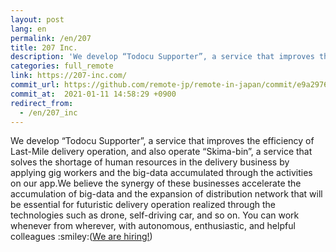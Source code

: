 ```yaml
---
layout: post
lang: en
permalink: /en/207
title: 207 Inc.
description: 'We develop “Todocu Supporter”, a service that improves the efficiency of Last-Mile delivery operation, and also operate “Skima-bin”, a service that solves the shortage of human resources in the delivery business by applying gig workers and the big-data accumulated through the activities on our app.We believe the synergy of these businesses accelerate the accumulation of big-data and the expansion of distribution network that will be essential for futuristic delivery operation realized through the technologies such as drone, self-driving car, and so on. You can work whenever from wherever, with autonomous, enthusiastic, and helpful colleagues :smiley:(We are hiring!)'
categories: full_remote
link: https://207-inc.com/
commit_url: https://github.com/remote-jp/remote-in-japan/commit/e9a297696cabe88621baf3965c5123cbef524810
commit_at:  2021-01-11 14:58:29 +0900
redirect_from:
  - /en/207_inc
---
```


<p>We develop “Todocu Supporter”, a service that improves the efficiency of Last-Mile delivery operation, and also operate “Skima-bin”, a service that solves the shortage of human resources in the delivery business by applying gig workers and the big-data accumulated through the activities on our app.We believe the synergy of these businesses accelerate the accumulation of big-data and the expansion of distribution network that will be essential for futuristic delivery operation realized through the technologies such as drone, self-driving car, and so on. You can work whenever from wherever, with autonomous, enthusiastic, and helpful colleagues :smiley:(<a href="https://www.wantedly.com/companies/company_2565769/projects">We are hiring!</a>)</p>
